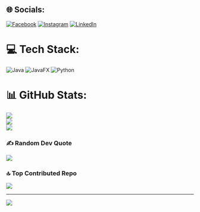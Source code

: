 
## 🌐 Socials:
[![Facebook](https://img.shields.io/badge/Facebook-%231877F2.svg?logo=Facebook&logoColor=white)](https://facebook.com/abdalla.zain.73) [![Instagram](https://img.shields.io/badge/Instagram-%23E4405F.svg?logo=Instagram&logoColor=white)](https://instagram.com/abdallah_Zain0) [![LinkedIn](https://img.shields.io/badge/LinkedIn-%230077B5.svg?logo=linkedin&logoColor=white)](https://linkedin.com/in/abdallah4zain) 

# 💻 Tech Stack:
![Java](https://img.shields.io/badge/java-%23ED8B00.svg?style=flat&logo=openjdk&logoColor=white) ![JavaFX](https://img.shields.io/badge/javafx-%23FF0000.svg?style=flat&logo=javafx&logoColor=white) ![Python](https://img.shields.io/badge/python-3670A0?style=flat&logo=python&logoColor=ffdd54)
# 📊 GitHub Stats:
![](https://github-readme-stats.vercel.app/api?username=Abdallah4Z&theme=dark&hide_border=false&include_all_commits=false&count_private=false)<br/>
![](https://github-readme-streak-stats.herokuapp.com/?user=Abdallah4Z&theme=dark&hide_border=false)<br/>
![](https://github-readme-stats.vercel.app/api/top-langs/?username=Abdallah4Z&theme=dark&hide_border=false&include_all_commits=false&count_private=false&layout=compact)

### ✍️ Random Dev Quote
![](https://quotes-github-readme.vercel.app/api?type=horizontal&theme=dark)

### 🔝 Top Contributed Repo
![](https://github-contributor-stats.vercel.app/api?username=Abdallah4Z&limit=5&theme=dark&combine_all_yearly_contributions=true)

---
[![](https://visitcount.itsvg.in/api?id=Abdallah4Z&icon=0&color=4)](https://visitcount.itsvg.in)

<!-- Proudly created with GPRM ( https://gprm.itsvg.in ) -->
